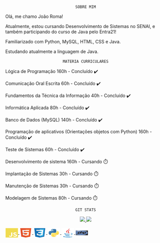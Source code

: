 <pre align="center" class="notranslate">
<code>SOBRE MIM</code>
</pre>
<p>Olá, me chamo João Roma!  </p>
<p>Atualmente, estou cursando Desenvolvimento de Sistemas no SENAI, e também participando do curso de Java pelo Entra21!  </p>
<p>Familiarizado com Python, MySQL, HTML, CSS e Java.  </p>
<p>Estudando atualmente a linguagem de Java.  </p>


<pre align="center" class="notranslate">
<code>MATERIA CURRICULARES</code>
</pre>

<p>Lógica de Programação 160h - Concluído ✔️ </p>
<p>Comunicação Oral Escrita 60h - Concluído ✔️</p>
<p>Fundamentos da Técnica da Informação 40h - Concluído ✔️</p>
<p>Informática Aplicada 80h - Concluído ✔️</p>
<p>Banco de Dados (MySQL) 140h - Concluído ✔️</p>
<p>Programação de aplicativos (Orientações objetos com Python) 160h - Concluído ✔️</p>
<p>Teste de Sistemas 60h - Concluído ✔️</p>
<p>Desenvolvimento de sistema 160h - Cursando ⏱️</p>
<p>Implantação de Sistemas 30h - Cursando ⏱️</p>
<p>Manutenção de Sistemas 30h - Cursando ⏱️</p>
<p>Modelagem de Sistemas 80h - Cursando ⏱️</p>


<pre align="center" class="notranslate">
<code>GIT STATS</code>
</pre>


<div align="center">
  <a href="https://github.com/JoaozRoma">
  <img height="100em" src="https://github-readme-stats.vercel.app/api?username=JoaozRoma&show_icons=true&theme=dark&include_all_commits=true&count_private=true"/>
  <img height="100em" src="https://github-readme-stats.vercel.app/api/top-langs/?username=JoaozRoma&layout=compact&langs_count=7&theme=dark"/>
</div>

  <div style="display: inline_block"><br>
  <img align="center" alt="Joao-Js" height="30" width="40" src="https://raw.githubusercontent.com/devicons/devicon/master/icons/javascript/javascript-plain.svg">
  <img align="center" alt="Joao-HTML" height="30" width="40" src="https://raw.githubusercontent.com/devicons/devicon/master/icons/html5/html5-original.svg">
  <img align="center" alt="Joao-CSS" height="30" width="40" src="https://raw.githubusercontent.com/devicons/devicon/master/icons/css3/css3-original.svg">
  <img align="center" alt="Joao-Python" height="30" width="40" src="https://raw.githubusercontent.com/devicons/devicon/master/icons/python/python-original.svg">
  <img align="center" alt="Joao-Java" height="30" width="40" src="https://raw.githubusercontent.com/devicons/devicon/master/icons/java/java-original.svg">
   <img align="center" alt="Joao-Php" height="30" width="40" src="https://raw.githubusercontent.com/devicons/devicon/master/icons/php/php-original.svg">
</div>
